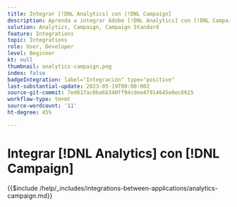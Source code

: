```yaml
---
title: Integrar [!DNL Analytics] con [!DNL Campaign]
description: Aprenda a integrar Adobe [!DNL Analytics] con [!DNL Campaign].
solution: Analytics, Campaign, Campaign Standard
feature: Integrations
topic: Integrations
role: User, Developer
level: Beginner
kt: null
thumbnail: analytics-campaign.png
index: false
badgeIntegration: label="Integración" type="positive"
last-substantial-update: 2023-05-19T00:00:00Z
source-git-commit: 7ed617ac0ba6b340ff94cdee47914645e0ec6615
workflow-type: tm+mt
source-wordcount: '11'
ht-degree: 45%

---
```



# Integrar [!DNL Analytics] con [!DNL Campaign]

{{$include /help/_includes/integrations-between-applications/analytics-campaign.md}}
